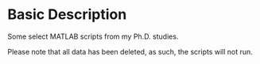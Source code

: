 # Basic Description
Some select MATLAB scripts from my Ph.D. studies.

Please note that all data has been deleted, as such, the scripts will not run.